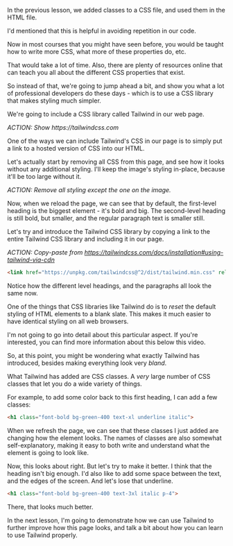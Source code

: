 In the previous lesson, we added classes to a CSS file, and used them in the HTML file.

I'd mentioned that this is helpful in avoiding repetition in our code.

Now in most courses that you might have seen before, you would be taught how to write more CSS, what more of these properties do, etc.

That would take a lot of time. Also, there are plenty of resources online that can teach you all about the different CSS properties that exist.

So instead of that, we're going to jump ahead a bit, and show you what a lot of professional developers do these days - which is to use a CSS library that makes styling much simpler.

We're going to include a CSS library called Tailwind in our web page.

_ACTION: Show https://tailwindcss.com_

One of the ways we can include Tailwind's CSS in our page is to simply put a link to a hosted version of CSS into our HTML.

Let's actually start by removing all CSS from this page, and see how it looks without any additional styling. I'll keep the image's styling in-place, because it'll be too large without it.

_ACTION: Remove all styling except the one on the image._

Now, when we reload the page, we can see that by default, the first-level heading is the biggest element - it's bold and big. The second-level heading is still bold, but smaller, and the regular paragraph text is smaller still.

Let's try and introduce the Tailwind CSS library by copying a link to the entire Tailwind CSS library and including it in our page.

_ACTION: Copy-paste from https://tailwindcss.com/docs/installation#using-tailwind-via-cdn_

```html
<link href="https://unpkg.com/tailwindcss@^2/dist/tailwind.min.css" rel="stylesheet">
```

Notice how the different level headings, and the paragraphs all look the same now.

One of the things that CSS libraries like Tailwind do is to _reset_ the default styling of HTML elements to a blank slate. This makes it much easier to have identical styling on all web browsers.

I'm not going to go into detail about this particular aspect. If you're interested, you can find more information about this below this video.

So, at this point, you might be wondering what exactly Tailwind has introduced, besides making everything look very _bland_.

What Tailwind has added are CSS classes. A _very_ large number of CSS classes that let you do a wide variety of things.

For example, to add some color back to this first heading, I can add a few classes:

```html
<h1 class="font-bold bg-green-400 text-xl underline italic">
```

When we refresh the page, we can see that these classes I just added are changing how the element looks. The names of classes are also somewhat self-explanatory, making it easy to both write and understand what the element is going to look like.

Now, this looks about right. But let's try to make it better. I think that the heading isn't big enough. I'd also like to add some space between the text, and the edges of the screen. And let's lose that underline.

```html
<h1 class="font-bold bg-green-400 text-3xl italic p-4">
```

There, that looks much better.

In the next lesson, I'm going to demonstrate how we can use Tailwind to further improve how this page looks, and talk a bit about how you can learn to use Tailwind properly.
